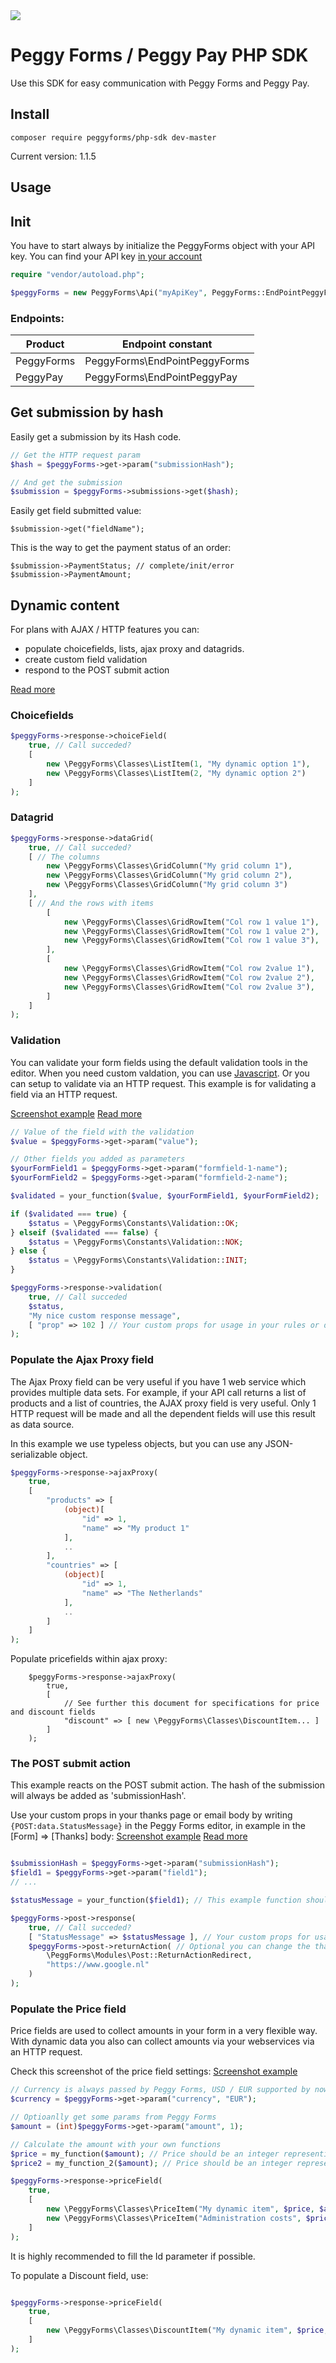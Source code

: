 <img src="https://www.peggyforms.com/app/images/php-sdk.png?3">

Peggy Forms / Peggy Pay PHP SDK
========

Use this SDK for easy communication with Peggy Forms and Peggy Pay.

Install
-------
`composer require peggyforms/php-sdk dev-master`

Current version: 1.1.5

Usage
--------

## Init

You have to start always by initialize the PeggyForms object with your API key.
You can find your API key [in your account](https://www.peggyforms.com/account#apikeys)

```php
require "vendor/autoload.php";

$peggyForms = new PeggyForms\Api("myApiKey", PeggyForms::EndPointPeggyForms);
```

### Endpoints:
| Product  | Endpoint constant |
| ------------- | ------------- |
| PeggyForms | PeggyForms\EndPointPeggyForms |
| PeggyPay | PeggyForms\EndPointPeggyPay |

## Get submission by hash

Easily get a submission by its Hash code.

```php
// Get the HTTP request param
$hash = $peggyForms->get->param("submissionHash");

// And get the submission
$submission = $peggyForms->submissions->get($hash);
```

Easily get field submitted value:
```
$submission->get("fieldName");
```

This is the way to get the payment status of an order:

```
$submission->PaymentStatus; // complete/init/error
$submission->PaymentAmount;
```

## Dynamic content

For plans with AJAX / HTTP features you can:
- populate choicefields, lists, ajax proxy and datagrids.
- create custom field validation
- respond to the POST submit action

[Read more](https://www.peggyforms.com/features/integrations-webhooks-ajax/how-to-integrations-postsubmit)

### Choicefields

```php
$peggyForms->response->choiceField(
	true, // Call succeded?
	[
		new \PeggyForms\Classes\ListItem(1, "My dynamic option 1"),
		new \PeggyForms\Classes\ListItem(2, "My dynamic option 2")
	]
);
```

### Datagrid
```php
$peggyForms->response->dataGrid(
	true, // Call succeded?
	[ // The columns
		new \PeggyForms\Classes\GridColumn("My grid column 1"),
		new \PeggyForms\Classes\GridColumn("My grid column 2"),
		new \PeggyForms\Classes\GridColumn("My grid column 3")
	],
	[ // And the rows with items
		[
			new \PeggyForms\Classes\GridRowItem("Col row 1 value 1"),
			new \PeggyForms\Classes\GridRowItem("Col row 1 value 2"),
			new \PeggyForms\Classes\GridRowItem("Col row 1 value 3"),
		],
		[
			new \PeggyForms\Classes\GridRowItem("Col row 2value 1"),
			new \PeggyForms\Classes\GridRowItem("Col row 2value 2"),
			new \PeggyForms\Classes\GridRowItem("Col row 2value 3"),
		]
	]
);
```

### Validation

You can validate your form fields using the default validation tools in the editor.
When you need custom valdation, you can use [Javascript](https://www.peggyforms.com/features/javascript-api#validation).
Or you can setup to validate via an HTTP request. This example is for validating a field via an HTTP request.

[Screenshot example](https://www.peggyforms.com/app/images/content/sdk-validation.png)
[Read more](https://www.peggyforms.com/features/inputvalidation)

```php
// Value of the field with the validation
$value = $peggyForms->get->param("value");

// Other fields you added as parameters
$yourFormField1 = $peggyForms->get->param("formfield-1-name");
$yourFormField2 = $peggyForms->get->param("formfield-2-name");

$validated = your_function($value, $yourFormField1, $yourFormField2);

if ($validated === true) {
	$status = \PeggyForms\Constants\Validation::OK;
} elseif ($validated === false) {
	$status = \PeggyForms\Constants\Validation::NOK;
} else {
	$status = \PeggyForms\Constants\Validation::INIT;
}

$peggyForms->response->validation(
	true, // Call succeded
	$status,
	"My nice custom response message",
	[ "prop" => 102 ] // Your custom props for usage in your rules or display as text in your form
);
```

### Populate the Ajax Proxy field

The Ajax Proxy field can be very useful if you have 1 web service which provides multiple data sets.
For example, if your API call returns a list of products and a list of countries, the AJAX proxy field is very useful.
Only 1 HTTP request will be made and all the dependent fields will use this result as data source.

In this example we use typeless objects, but you can use any JSON-serializable object.

```php
$peggyForms->response->ajaxProxy(
	true,
	[
		"products" => [
			(object)[
				"id" => 1,
				"name" => "My product 1"
			],
			..
		],
		"countries" => [
			(object)[
				"id" => 1,
				"name" => "The Netherlands"
			],
			..
		]
	]
);
```

Populate pricefields within ajax proxy:

```
	$peggyForms->response->ajaxProxy(
		true,
		[
			// See further this document for specifications for price and discount fields
			"discount" => [ new \PeggyForms\Classes\DiscountItem... ]
		]
	);
```

### The POST submit action

This example reacts on the POST submit action. The hash of the submission will always be added as 'submissionHash'.

Use your custom props in your thanks page or email body by writing `{POST:data.StatusMessage}` in the Peggy Forms editor, in example in the [Form] => [Thanks] body:
[Screenshot example](https://www.peggyforms.com/app/images/content/sdk-post-value.png)
[Read more](https://www.peggyforms.com/features/integrations-webhooks-ajax/how-to-integrations-postsubmit#postwebhook)

```php

$submissionHash = $peggyForms->get->param("submissionHash");
$field1 = $peggyForms->get->param("field1");
// ...

$statusMessage = your_function($field1); // This example function should return a string with a message

$peggyForms->post->response(
	true, // Call succeded?
	[ "StatusMessage" => $statusMessage ], // Your custom props for usage in the thanks page or email
	$peggyForms->post->returnAction( // Optional you can change the thankspage to an redirect
		\PeggForms\Modules\Post::ReturnActionRedirect,
		"https://www.google.nl"
	)
);
```

### Populate the Price field

Price fields are used to collect amounts in your form in a very flexible way.
With dynamic data you also can collect amounts via your webservices via an HTTP request.

Check this screenshot of the price field settings:
[Screenshot example](https://www.peggyforms.com/app/images/content/sdk-dynamic-price.png)

```php
// Currency is always passed by Peggy Forms, USD / EUR supported by now
$currency = $peggyForms->get->param("currency", "EUR");

// Optioanlly get some params from Peggy Forms
$amount = (int)$peggyForms->get->param("amount", 1);

// Calculate the amount with your own functions
$price = my_function($amount); // Price should be an integer representing cents
$price2 = my_function_2($amount); // Price should be an integer representing cents

$peggyForms->response->priceField(
	true,
	[
		new \PeggyForms\Classes\PriceItem("My dynamic item", $price, $amount, $currency, "Id"),
		new \PeggyForms\Classes\PriceItem("Administration costs", $price2, 1, $currency, "AdminCosts")
	]
);
```

It is highly recommended to fill the Id parameter if possible.

To populate a Discount field, use:

```php

$peggyForms->response->priceField(
	true,
	[
		new \PeggyForms\Classes\DiscountItem("My dynamic item", $price, $amount, $currency),
	]
);
```